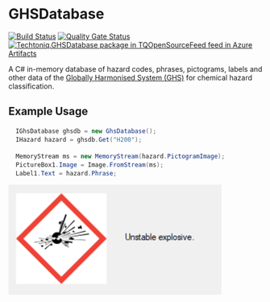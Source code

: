 # GHSDatabase

[![Build Status](https://dev.azure.com/techtoniq/GHS%20Database/_apis/build/status/techtoniq.tq-ghsdatabase?branchName=master)](https://dev.azure.com/techtoniq/GHS%20Database/_build/latest?definitionId=36&branchName=master)  [![Quality Gate Status](https://sonarcloud.io/api/project_badges/measure?project=GHS&metric=alert_status)](https://sonarcloud.io/dashboard?id=GHS) [![Techtoniq.GHSDatabase package in TQOpenSourceFeed feed in Azure Artifacts](https://feeds.dev.azure.com/techtoniq/_apis/public/Packaging/Feeds/992ccd33-8a37-4357-bbf0-45441e28d737/Packages/b783ab17-93ca-4210-820a-df2112964d4f/Badge)](https://dev.azure.com/techtoniq/GHS%20Database/_packaging?_a=package&feed=992ccd33-8a37-4357-bbf0-45441e28d737&package=b783ab17-93ca-4210-820a-df2112964d4f&preferRelease=true)

A C# in-memory database of hazard codes, phrases, pictograms, labels and other data of the [Globally Harmonised System (GHS)](https://www.hse.gov.uk/chemical-classification/legal/background-directives-ghs.htm) for chemical hazard classification.

## Example Usage

```c#
  IGhsDatabase ghsdb = new GhsDatabase();
  IHazard hazard = ghsdb.Get("H200");

  MemoryStream ms = new MemoryStream(hazard.PictogramImage);
  PictureBox1.Image = Image.FromStream(ms);
  Label1.Text = hazard.Phrase;
```
![Example search result](./Resources/ImageSrc/Example/Example.png)
